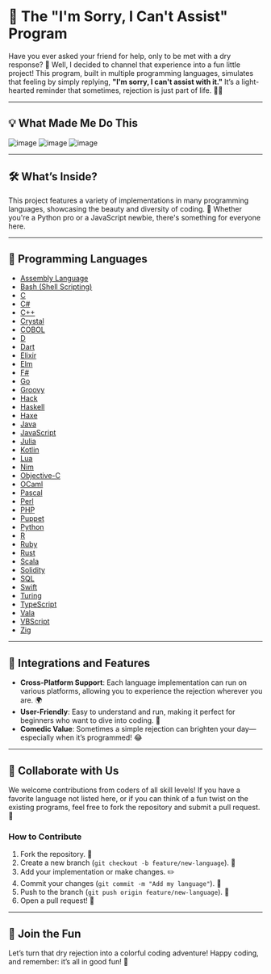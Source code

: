# 🎉 The "I'm Sorry, I Can't Assist" Program

Have you ever asked your friend for help, only to be met with a dry response? 🤔 Well, I decided to channel that experience into a fun little project! This program, built in multiple programming languages, simulates that feeling by simply replying, **"I'm sorry, I can't assist with it."** It’s a light-hearted reminder that sometimes, rejection is just part of life. 💁‍♂️

---

## 💡 What Made Me Do This

![image](https://github.com/user-attachments/assets/c4321927-ba2f-44ab-871b-66ca967f2173) ![image](https://github.com/user-attachments/assets/a8e72d3c-26c5-46f4-9397-138f83e5e12a) ![image](https://github.com/user-attachments/assets/ea51f813-7255-4ab6-9346-7f215766f9c3)

---

## 🛠️ What’s Inside?

This project features a variety of implementations in many programming languages, showcasing the beauty and diversity of coding. 🌈 Whether you're a Python pro or a JavaScript newbie, there's something for everyone here.

---

## 📁 Programming Languages

- [Assembly Language](/Assembly%20Language.asm)
- [Bash (Shell Scripting)](/Shell%20Scripting%20(Bash).sh)
- [C](/c.c)
- [C#](/CSharp.cs)
- [C++](/cplusplus.cpp)
- [Crystal](/Crystal.cr)
- [COBOL](/COBOL.cbl)
- [D](/D.d)
- [Dart](/dart.dart)
- [Elixir](/elixir.exs)
- [Elm](/Elm.elm)
- [F#](/FSharp.fs)
- [Go](/go.go)
- [Groovy](/Groovy.groovy)
- [Hack](/Hack.hack)
- [Haskell](/Haskell.hs)
- [Haxe](/Haxe.hx)
- [Java](/main.java)
- [JavaScript](javascript.js)
- [Julia](/Julia.jl)
- [Kotlin](/kotlin.kt)
- [Lua](/lua.lua)
- [Nim](/Nim.nim)
- [Objective-C](/Objective-C.m)
- [OCaml](/OCaml.ml)
- [Pascal](/pascal.pas)
- [Perl](/Perl.pl)
- [PHP](/php.php)
- [Puppet](/Puppet.pp)
- [Python](/python.py)
- [R](/R.r)
- [Ruby](/ruby.rb)
- [Rust](/rust.rs)
- [Scala](/scala.scala)
- [Solidity](/Solidity.sol)
- [SQL](/PL/SQL.sql)
- [Swift](/swift.swift)
- [Turing](/Turing.t)
- [TypeScript](/typescript.ts)
- [Vala](/Vala.vala)
- [VBScript](/VBScript.vbs)
- [Zig](/Zig.zig)

---

## 🚀 Integrations and Features

- **Cross-Platform Support**: Each language implementation can run on various platforms, allowing you to experience the rejection wherever you are. 🌍
- **User-Friendly**: Easy to understand and run, making it perfect for beginners who want to dive into coding. 🐣
- **Comedic Value**: Sometimes a simple rejection can brighten your day—especially when it’s programmed! 😂

---

## 🤝 Collaborate with Us

We welcome contributions from coders of all skill levels! If you have a favorite language not listed here, or if you can think of a fun twist on the existing programs, feel free to fork the repository and submit a pull request. 🙌

### How to Contribute

1. Fork the repository. 🍴
2. Create a new branch (`git checkout -b feature/new-language`). 🌿
3. Add your implementation or make changes. ✏️
4. Commit your changes (`git commit -m "Add my language"`). 📜
5. Push to the branch (`git push origin feature/new-language`). 🚀
6. Open a pull request! 📨

---

## 🎊 Join the Fun

Let’s turn that dry rejection into a colorful coding adventure! Happy coding, and remember: it’s all in good fun! 🎉
